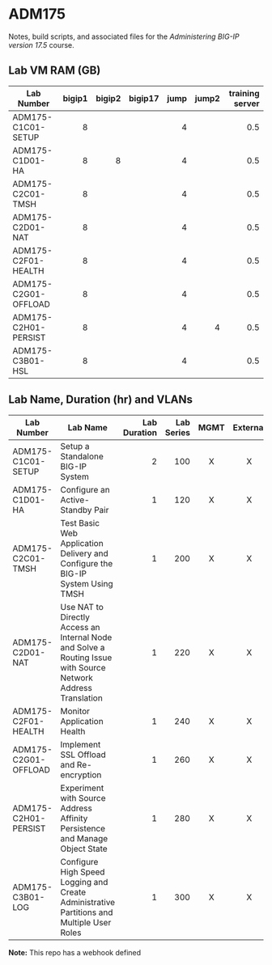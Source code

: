 # ADM175
Notes, build scripts, and associated files for the *Administering BIG-IP version 17.5* course.

## Lab VM RAM (GB)
|Lab Number           |bigip1|bigip2|bigip17|jump|jump2|training server|
|---------------------|-----:|-----:|------:|---:|----:|--------------:|
|ADM175-C1C01-SETUP   |8     |      |       |4   |     |0.5            |
|ADM175-C1D01-HA      |8     |8     |       |4   |     |0.5            |
|ADM175-C2C01-TMSH    |8     |      |       |4   |     |0.5            |
|ADM175-C2D01-NAT     |8     |      |       |4   |     |0.5            |
|ADM175-C2F01-HEALTH  |8     |      |       |4   |     |0.5            |
|ADM175-C2G01-OFFLOAD |8     |      |       |4   |     |0.5            |
|ADM175-C2H01-PERSIST |8     |      |       |4   |4    |0.5            |
|ADM175-C3B01-HSL     |8     |      |       |4   |     |0.5            |

## Lab Name, Duration (hr) and VLANs
|Lab Number           |Lab Name                                                                                                      |Lab Duration|Lab Series|MGMT|External|Internal|
|---------------------|--------------------------------------------------------------------------------------------------------------|-----------:|---------:|:--:|:------:|:------:|
|ADM175-C1C01-SETUP   |Setup a Standalone BIG-IP System                                                                              |2           |100       |X   |X       |X       |
|ADM175-C1D01-HA      |Configure an Active-Standby Pair                                                                              |1           |120       |X   |X       |X       |
|ADM175-C2C01-TMSH    |Test Basic Web Application Delivery and Configure the BIG-IP System Using TMSH                                |1           |200       |X   |X       |X       |
|ADM175-C2D01-NAT     |Use NAT to Directly Access an Internal Node and Solve a Routing Issue with Source Network Address Translation |1           |220       |X   |X       |X       |
|ADM175-C2F01-HEALTH  |Monitor Application Health                                                                                    |1           |240       |X   |X       |X       |
|ADM175-C2G01-OFFLOAD |Implement SSL Offload and Re-encryption                                                                       |1           |260       |X   |X       |X       |
|ADM175-C2H01-PERSIST |Experiment with Source Address Affinity Persistence and Manage Object State                                   |1           |280       |X   |X       |X       |
|ADM175-C3B01-LOG     |Configure High Speed Logging and Create Administrative Partitions and Multiple User Roles                     |1           |300       |X   |X       |X       |

**Note:** This repo has a webhook defined 
